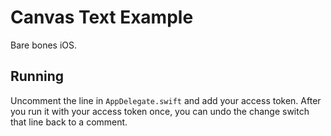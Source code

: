 # Canvas Text Example

Bare bones iOS.


## Running

Uncomment the line in `AppDelegate.swift` and add your access token. After you run it with your access token once, you can undo the change switch that line back to a comment.
